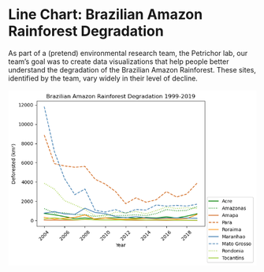 # Line Chart: Brazilian Amazon Rainforest Degradation

As part of a (pretend) environmental research team, the Petrichor lab, our team’s goal was to create data visualizations that help people better understand the degradation of the Brazilian Amazon Rainforest. These sites, identified by the team, vary widely in their level of decline.</br></br>
![Data results](https://github.com/tiaralgrier/LineChart/blob/main/Brazilian_Amazon_Rainforest_Degradation_line_chart.png?raw=true)
